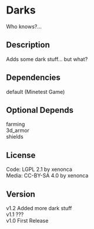 Darks
=========

Who knows?...

Description
-----------
Adds some dark stuff... but what?


Dependencies
--------------
default (Minetest Game)

Optional Depends
-----------------
farming  
3d_armor  
shields

License
---------

Code: LGPL 2.1 by xenonca  
Media: CC-BY-SA 4.0 by xenonca


Version
---------
v1.2 Added more dark stuff  
v1.1 ???  
v1.0 First Release
